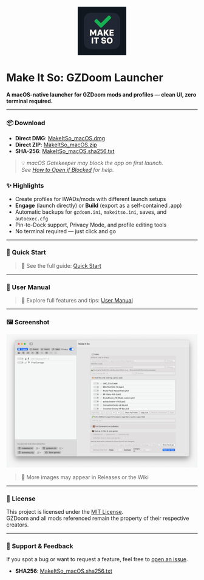 <p align="center">
  <img src="assets/MakeItSoIcon.png" width="128" alt="Make It So icon">
</p>

# Make It So: GZDoom Launcher
**A macOS-native launcher for GZDoom mods and profiles — clean UI, zero terminal required.**

---

### 📦 Download

- **Direct DMG**: [MakeItSo_macOS.dmg](https://github.com/BobQuickSaveSmith/Make-It-So-GZDoom-Launcher/releases/latest/download/MakeItSo_macOS.dmg)
- **Direct ZIP**: [MakeItSo_macOS.zip](https://github.com/BobQuickSaveSmith/Make-It-So-GZDoom-Launcher/releases/latest/download/MakeItSo_macOS.zip)
- **SHA-256**: [MakeItSo_macOS.sha256.txt](https://github.com/BobQuickSaveSmith/Make-It-So-GZDoom-Launcher/releases/latest/download/MakeItSo_macOS.sha256.txt)

> 💡 _macOS Gatekeeper may block the app on first launch.  
> See [How to Open if Blocked](docs/MakeItSo_How_To_Open_App_If_Blocked.md) for help._
### ✨ Highlights

- Create profiles for IWADs/mods with different launch setups
- **Engage** (launch directly) or **Build** (export as a self-contained .app)
- Automatic backups for `gzdoom.ini`, `makeitso.ini`, saves, and `autoexec.cfg`
- Pin-to-Dock support, Privacy Mode, and profile editing tools
- No terminal required — just click and go

---

### 🚀 Quick Start

> 📄 See the full guide: [Quick Start](docs/MakeItSo_QuickStart.md)

---

### 📖 User Manual

> 📄 Explore full features and tips: [User Manual](docs/MakeItSo_Manual.md)

---

### 🖼 Screenshot

<p align="center">
  <img src="assets/screenshot_1.png" width="900" alt="App UI">
</p>

> 📸 More images may appear in Releases or the Wiki

---

### 📄 License

This project is licensed under the [MIT License](LICENSE).  
GZDoom and all mods referenced remain the property of their respective creators.

---

### 💬 Support & Feedback

If you spot a bug or want to request a feature, feel free to [open an issue](https://github.com/BobQuickSaveSmith/Make-It-So-GZDoom-Launcher/issues).
- **SHA256**: [MakeItSo_macOS.sha256.txt](https://github.com/BobQuickSaveSmith/Make-It-So-GZDoom-Launcher/releases/latest/download/MakeItSo_macOS.sha256.txt)
